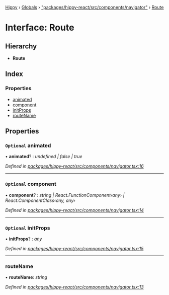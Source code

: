 [Hippy](../README.md) › [Globals](../globals.md) › ["packages/hippy-react/src/components/navigator"](../modules/_packages_hippy_react_src_components_navigator_.md) › [Route](_packages_hippy_react_src_components_navigator_.route.md)

# Interface: Route

## Hierarchy

* **Route**

## Index

### Properties

* [animated](_packages_hippy_react_src_components_navigator_.route.md#optional-animated)
* [component](_packages_hippy_react_src_components_navigator_.route.md#optional-component)
* [initProps](_packages_hippy_react_src_components_navigator_.route.md#optional-initprops)
* [routeName](_packages_hippy_react_src_components_navigator_.route.md#routename)

## Properties

### `Optional` animated

• **animated**? : *undefined | false | true*

*Defined in [packages/hippy-react/src/components/navigator.tsx:16](https://github.com/jeromehan/Hippy/blob/6216275/packages/hippy-react/src/components/navigator.tsx#L16)*

___

### `Optional` component

• **component**? : *string | React.FunctionComponent‹any› | React.ComponentClass‹any, any›*

*Defined in [packages/hippy-react/src/components/navigator.tsx:14](https://github.com/jeromehan/Hippy/blob/6216275/packages/hippy-react/src/components/navigator.tsx#L14)*

___

### `Optional` initProps

• **initProps**? : *any*

*Defined in [packages/hippy-react/src/components/navigator.tsx:15](https://github.com/jeromehan/Hippy/blob/6216275/packages/hippy-react/src/components/navigator.tsx#L15)*

___

###  routeName

• **routeName**: *string*

*Defined in [packages/hippy-react/src/components/navigator.tsx:13](https://github.com/jeromehan/Hippy/blob/6216275/packages/hippy-react/src/components/navigator.tsx#L13)*
